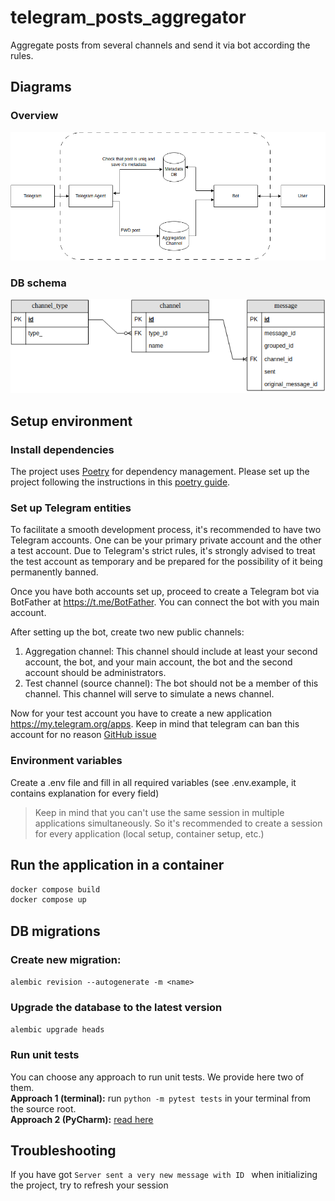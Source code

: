 # telegram_posts_aggregator

Aggregate posts from several channels and send it via bot according the rules.

## Diagrams
### Overview
![ALT TEXT](./documentaion/diagrams/overview_diagram.png)
### DB schema
![ALT TEXT](./documentaion/diagrams/metadata_db.png)



## Setup environment

### Install dependencies

The project uses [Poetry](https://python-poetry.org/)  for dependency management. Please set up the project following the instructions in this [poetry guide](https://python-poetry.org/docs/basic-usage/#initialising-a-pre-existing-project).

### Set up Telegram entities

To facilitate a smooth development process, it's recommended to have two Telegram accounts. One can be your primary
private account and the other a test account. Due to Telegram's strict rules, it's strongly advised to treat the test
account as temporary and be prepared for the possibility of it being permanently banned.

Once you have both accounts set up, proceed to create a Telegram bot via BotFather at https://t.me/BotFather. You can
connect the bot with you main account.

After setting up the bot, create two new public channels: <br/>

1. Aggregation channel: This channel should include at least your second account, the bot, and your main account,
   the bot and the second account should be administrators.
2. Test channel (source channel): The bot should not be a member of this channel. This channel will serve to simulate a
   news channel.

Now for your test account you have to create a new application https://my.telegram.org/apps. Keep in mind that telegram
can ban this account for no reason [GitHub issue](https://github.com/lonamiwebs/telethon/issues/824)



### Environment variables

Create a .env file and fill in all required variables (see .env.example, it contains explanation for every field)
> Keep in mind that you can't use the same session in multiple applications simultaneously. So it's recommended to
> create a session for every application (local setup, container setup, etc.)

## Run the application in a container

```sh
docker compose build
docker compose up
```

## DB migrations

### Create new migration:

`alembic revision --autogenerate -m <name>`

### Upgrade the database to the latest version

`alembic upgrade heads`

### Run unit tests

You can choose any approach to run unit tests. We provide here two of them. <br>
**Approach 1 (terminal):** run `python -m pytest tests` in your terminal from the source root. <br>
**Approach 2 (PyCharm):** [read here](https://www.jetbrains.com/help/pycharm/testing.html)


## Troubleshooting
If you have got ```Server sent a very new message with ID ``` when initializing the project, try to refresh your session
